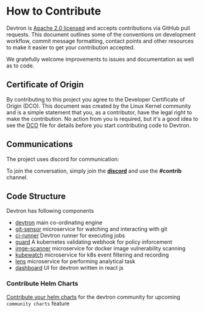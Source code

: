 # How to Contribute

Devtron is [Apache 2.0 licensed](LICENSE) and accepts contributions via GitHub
pull requests. This document outlines some of the conventions on development
workflow, commit message formatting, contact points and other resources to make
it easier to get your contribution accepted.

We gratefully welcome improvements to issues and documentation as well as to code.

## Certificate of Origin

By contributing to this project you agree to the Developer Certificate of
Origin (DCO). This document was created by the Linux Kernel community and is a
simple statement that you, as a contributor, have the legal right to make the
contribution. No action from you is required, but it's a good idea to see the
[DCO](DCO) file for details before you start contributing code to Devtron.

## Communications

The project uses discord for communication:

To join the conversation, simply join the **[discord](https://discord.gg/jsRG5qx2gp)**  and use the __#contrib__ channel.

## Code Structure

Devtron has following components

- [devtron](https://github.com/devtron-labs/devtron.git) main co-ordinating engine
- [git-sensor](https://github.com/devtron-labs/git-sensor.git) microservice for watching and interacting with git
- [ci-runner](https://github.com/devtron-labs/ci-runner.git) Devtron runner for executing jobs
- [guard](https://github.com/devtron-labs/guard.git) A kubernetes validating webhook for policy inforcement
- [imge-scanner](https://github.com/devtron-labs/image-scanner.git) microservice for docker image vulnerability scanning
- [kubewatch](https://github.com/devtron-labs/kubewatch.git) microservice for k8s event filtering and recording 
- [lens](https://github.com/devtron-labs/lens.git) microservice for performing analytical task
- [dashboard](https://github.com/devtron-labs/dashboard.git) UI for devtron written in react js


### Contribute Helm Charts

[Contribute your helm charts](https://github.com/devtron-labs/devtron/tree/main/contrib-chart) for the devtron community for upcoming `community charts` feature

